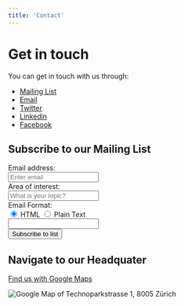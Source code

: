 ```yaml
---
title: 'Contact'
---
```

# Get in touch

You can get in touch with us through:

- [Mailing List](http://eepurl.com/bND7H1)
- <a href='mailto&#58;&#105;&#37;&#54;&#69;&#102;&#111;&#64;4&#37;71u%&#54;1nt&#46;com'>Email</a>
- [Twitter](https://twitter.com/4quant)
- [Linkedin](https://www.linkedin.com/company/4quant)
- [Facebook](https://www.facebook.com/4quant/)

## Subscribe to our Mailing List

<form role="form" action="http://4quant.us12.list-manage1.com/subscribe/post" method="POST" class="form form-control-sm">
<input type="hidden" name="u" value="87fbddd41af58f10d4820394c">
<input type="hidden" name="id" value="e1b453bfd5">
	<div class="form-group row">
		<label for="MERGE0" class="col-sm-3 form-control-label form-control-label-sm text-xs-right">Email address: </label>
		<div class="col-sm-9">
			<input type="email" class="form-control form-control-sm"  name="MERGE0" id="MERGE0" value=""  placeholder="Enter email">
		</div>
	</div>
	<div class="form-group row">
		<label for="MERGE3" class="col-sm-3 form-control-label text-xs-right">Area of interest:</label>
		<div class="col-sm-9">
			<input type="text" class="form-control form-control-sm form"  name="MERGE3" id="MERGE3" value="" placeholder="What is your topic?">
		</div>
	</div>
	<div class="form-group row">
		<label class="col-sm-3 text-xs-right">Email Format:</label>
		<div class="col-sm-5">
			<div class="radio text-xs-left">
				<label class="text-xs-left">
					<input  type="radio" name="EMAILTYPE" id="EMAILTYPE_HTML" value="html" checked="">
					HTML
				</label>
				<label>
					<input type="radio" name="EMAILTYPE" id="EMAILTYPE_TEXT" value="text">
					Plain Text
				</label>
				<div class="invisible" aria-hidden="true"><input type="text" class="invisible" name="b_87fbddd41af58f10d4820394c_e1b453bfd5" tabindex="-1" value=""></div>
			</div>
		</div>
		<div class="col-sm-4 text-xs-right">
			<button type="submit" class="btn btn-secondary btn-sm">Subscribe to list</button>
		</div>
	</div>
</form>

## Navigate to our Headquater

[Find us with Google Maps](https://goo.gl/maps/f7hLrM6kgok)

<img class="google-maps" src="http://maps.googleapis.com/maps/api/staticmap?autoscale=2&amp;size=600x300&amp;maptype=roadmap&amp;format=png&amp;visual_refresh=true&markers=size:mid%7Ccolor:0xff0000%7Clabel:%7CTechnoparkstrasse+1,+8005+Zürich" alt="Google Map of Technoparkstrasse 1, 8005 Zürich">
